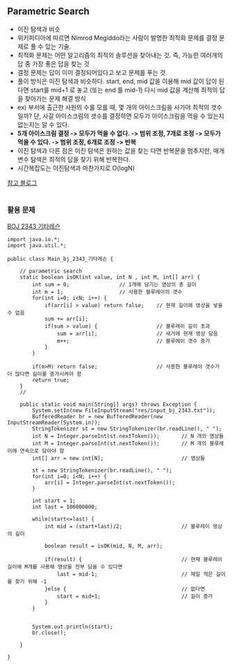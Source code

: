 ## Parametric Search
 * 이진 탐색과 비슷
 * 위키피디아에 따르면 Nimrod Megiddo라는 사람이 발명한 최적화 문제를 결정 문제로 풀 수 있는 기술.
 * 최적화 문제는 어떤 알고리즘의 최적의 솔루션을 찾아내는 것. 즉, 가능한 여러개의 답 중 가장 좋은 답을 찾는 것
 * 결정 문제는 답이 이미 결정되어있다고 보고 문제를 푸는 것.
 * 풀이 방식은 이진 탐색과 비슷하다. start, end, mid 값을 이용해 mid 값이 답이 된다면 start를 mid+1 로 놓고 (또는 end 를 mid-1) 다시 mid 값을 계산해 최적의 답을 찾아가는 문제 해결 방식
 * ex) 부서에 출근한 사원의 수를 모를 때, 몇 개의 아이스크림을 사가야 최적의 갯수일까? 단, 사갈 아이스크림의 갯수를 결정하면 모두가 아이스크림을 먹을 수 있는지 없는지는 알 수 있다.
 * <b>5개 아이스크림 결정 -> 모두가 먹을 수 없다. -> 범위 조정, 7개로 조정 -> 모두가 먹을 수 있다. -> 범위 조정, 6개로 조정 -> 반복</b>
 * 이진 탐색과 다른 점은 이진 탐색은 원하는 값을 찾는 다면 반복문을 멈추지만, 매개변수 탐색은 최적의 답을 찾기 위해 반복한다.
* 시간복잡도는 이진탐색과 마찬가지로 O(logN)

[참고 블로그](https://www.acmicpc.net/problem/2343)
</br>
</br>

### 활용 문제
[BOJ 2343 기타레슨](https://www.acmicpc.net/problem/2343)
```
import java.io.*;
import java.util.*;

public class Main_bj_2343_기타레슨 {
	
	// parametric search 
	static boolean isOK(int value, int N , int M, int[] arr) {
		int sum = 0;				// 1개에 담기는 영상의 총 길이
		int m = 1;					// 사용한 블루레이의 갯수
		for(int i=0; i<N; i++) {
			if(arr[i] > value) return false;	// 현재 길이에 영상을 넣을 수 없음
			sum += arr[i];
			if(sum > value) {					// 블루레이 길이 초과
				sum = arr[i];					// 새거에 현재 영상 담음
				m++;							// 블루에이 갯수 증가
			}
		}
		
		if(m>M) return false;					// 사용한 블루레이 갯수가 더 많다면 길이를 증가시켜야 함
		return true;						
	}
	//
	
	public static void main(String[] args) throws Exception {
		System.setIn(new FileInputStream("res/input_bj_2343.txt"));
		BufferedReader br = new BufferedReader(new InputStreamReader(System.in));
		StringTokenizer st = new StringTokenizer(br.readLine(), " ");
		int N = Integer.parseInt(st.nextToken());		// N 개의 영상들
		int M = Integer.parseInt(st.nextToken());		// M 개의 블루레이에 연속으로 담아야 함
		int[] arr = new int[N];							// 영상들
		
		st = new StringTokenizer(br.readLine(), " ");
		for(int i=0; i<N; i++) {
			arr[i] = Integer.parseInt(st.nextToken());
		}
		
		int start = 1;
		int last = 100000000;
		
		while(start<=last) {
			int mid = (start+last)/2;					// 블루레이 영상의 길이
			
			boolean result = isOK(mid, N, M, arr);
			
			if(result) {								// 현재 블루레이 길이에 M개를 사용해 영상을 전부 담을 수 있다면
				last = mid-1;							// 제일 적은 길이를 찾기 위해 -1
			}else {										// 없다면
				start = mid+1;							// 길이 증가
			}
		}
		
		
		System.out.println(start);
		br.close();

	}

}


```
